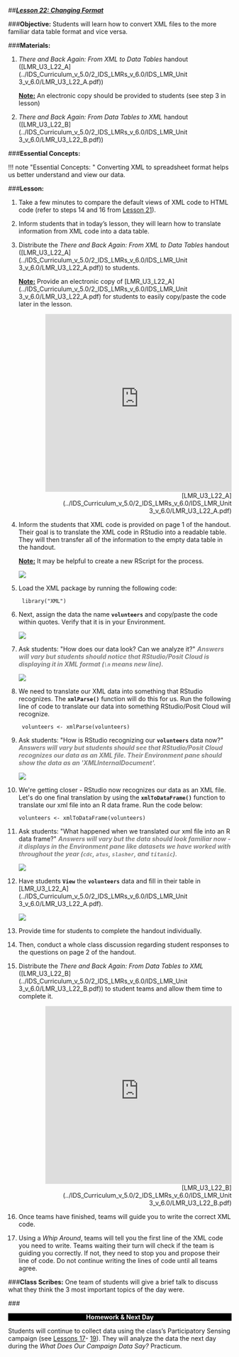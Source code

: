 ##***<u>Lesson 22: Changing Format</u>***

###**Objective:**
Students will learn how to convert XML files to the more familiar data table format and vice versa.

###**Materials:**
1. *There and Back Again: From XML to Data Tables* handout ([LMR_U3_L22_A](../IDS_Curriculum_v_5.0/2_IDS_LMRs_v_6.0/IDS_LMR_Unit 3_v_6.0/LMR_U3_L22_A.pdf))

    **<u>Note:</u>** An electronic copy should be provided to students (see step 3 in lesson)

2. *There and Back Again: From Data Tables to XML* handout ([LMR_U3_L22_B](../IDS_Curriculum_v_5.0/2_IDS_LMRs_v_6.0/IDS_LMR_Unit 3_v_6.0/LMR_U3_L22_B.pdf))

###**Essential Concepts:**

!!! note "Essential Concepts: "
    Converting XML to spreadsheet format helps us better understand and view our
    data.

###**Lesson:**
1. Take a few minutes to compare the default views of XML code to HTML code (refer to steps 14 and 16
from [Lesson 21](lesson21.md)).

2. Inform students that in today’s lesson, they will learn how to translate information from XML code
into a data table.

3. Distribute the *There and Back Again: From XML to Data Tables* handout ([LMR_U3_L22_A](../IDS_Curriculum_v_5.0/2_IDS_LMRs_v_6.0/IDS_LMR_Unit 3_v_6.0/LMR_U3_L22_A.pdf)) to students.

    **<u>Note:</u>** Provide an electronic copy of [LMR_U3_L22_A](../IDS_Curriculum_v_5.0/2_IDS_LMRs_v_6.0/IDS_LMR_Unit 3_v_6.0/LMR_U3_L22_A.pdf) for students to easily copy/paste the code later in the lesson.

    <div align="right"><iframe src="https://docs.google.com/viewerng/viewer?url=https://ids-curriculum.idsucla.org/IDS_Curriculum_v_5.0/2_IDS_LMRs_v_6.0/IDS_LMR_Unit 3_v_6.0/LMR_U3_L22_A.pdf&embedded=true" style=" width:420px;height:400px;" frameborder="0"></iframe><br>[LMR_U3_L22_A](../IDS_Curriculum_v_5.0/2_IDS_LMRs_v_6.0/IDS_LMR_Unit 3_v_6.0/LMR_U3_L22_A.pdf)</div>

4. Inform the students that XML code is provided on page 1 of the handout. Their goal is to
translate the XML code in RStudio into a readable table. They will then transfer all of the information to the empty data table in the handout.

    **<u>Note:</u>** It may be helpful to create a new RScript for the process.

    <img src="../../img/32204.png" />

5. Load the XML package by running the following code:

        library("XML")

6. Next, assign the data the name **```volunteers```** and copy/paste the code within quotes. Verify that it is in your Environment.

    <img src="../../img/32206.png" />

7. Ask students: "How does our data look? Can we analyze it?" <span style="color:grey">***Answers will vary but students should notice that RStudio/Posit Cloud is displaying it in XML format (```\n``` means new line).***</span>

    <img src="../../img/32207.png" />

8. We need to translate our XML data into something that RStudio recognizes. The **```xmlParse()```** function will do this for us. Run the following line of code to translate our data into something RStudio/Posit Cloud will recognize.

        volunteers <- xmlParse(volunteers)

9. Ask students: "How is RStudio recognizing our **```volunteers```** data now?" <span style="color:grey">***Answers will vary but students should see that RStudio/Posit Cloud recognizes our data as an XML file. Their Environment pane should show the data as an 'XMLInternalDocument'.***</span>

    <img src="../../img/32209.png" />

10. We're getting closer - RStudio now recognizes our data as an XML file. Let's do one final translation by using the **```xmlToDataFrame()```** function to translate our xml file into an R data frame. Run the code below:

        volunteers <- xmlToDataFrame(volunteers)

11. Ask students: "What happened when we translated our xml file into an R data frame?" <span style="color:grey">***Answers will vary but the data should look familiar now - it displays in the Environment pane like datasets we have worked with throughout the year (```cdc```, ```atus```, ```slasher```, and ```titanic```).***</span>

    <img src="../../img/32211.png" />

12. Have students **```View```** the **```volunteers```** data and fill in their table in [LMR_U3_L22_A](../IDS_Curriculum_v_5.0/2_IDS_LMRs_v_6.0/IDS_LMR_Unit 3_v_6.0/LMR_U3_L22_A.pdf).

    <img src="../../img/32212.png" />

13. Provide time for students to complete the handout individually.

14. Then, conduct a whole class discussion regarding student responses to the questions on page 2
of the handout.

15. Distribute the *There and Back Again: From Data Tables to XML* ([LMR_U3_L22_B](../IDS_Curriculum_v_5.0/2_IDS_LMRs_v_6.0/IDS_LMR_Unit 3_v_6.0/LMR_U3_L22_B.pdf)) to student teams
and allow them time to complete it.
    <div align="right"><iframe src="https://docs.google.com/viewerng/viewer?url=https://ids-curriculum.idsucla.org/IDS_Curriculum_v_5.0/2_IDS_LMRs_v_6.0/IDS_LMR_Unit 3_v_6.0/LMR_U3_L22_B.pdf&embedded=true" style=" width:420px;height:400px;" frameborder="0"></iframe><br>[LMR_U3_L22_B](../IDS_Curriculum_v_5.0/2_IDS_LMRs_v_6.0/IDS_LMR_Unit 3_v_6.0/LMR_U3_L22_B.pdf)</div>

16. Once teams have finished, teams will guide you to write the correct XML code.

17. Using a *Whip Around*, teams will tell you the first line of the XML code you need to write. Teams
waiting their turn will check if the team is guiding you correctly. If not, they need to stop you and
propose their line of code. Do not continue writing the lines of code until all teams agree.

###**Class Scribes:**
One team of students will give a brief talk to discuss what they think the 3 most important topics of the
day were.

###<p style="background: black; color: white; text-align: center;">**Homework & Next Day**</p>
Students will continue to collect data using the class’s Participatory Sensing campaign (see [Lessons 17](lesson17.md)-
[19](lesson19.md)). They will analyze the data the next day during the *What Does Our Campaign Data Say?* Practicum.